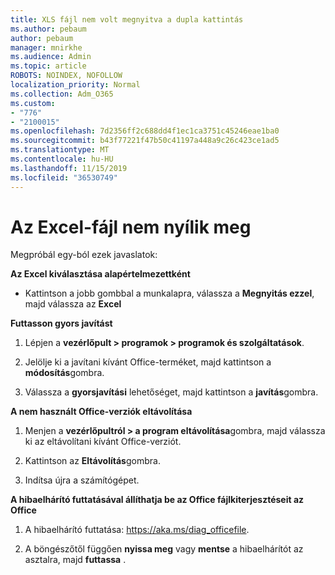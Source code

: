 ```yaml
---
title: XLS fájl nem volt megnyitva a dupla kattintás
ms.author: pebaum
author: pebaum
manager: mnirkhe
ms.audience: Admin
ms.topic: article
ROBOTS: NOINDEX, NOFOLLOW
localization_priority: Normal
ms.collection: Adm_O365
ms.custom:
- "776"
- "2100015"
ms.openlocfilehash: 7d2356ff2c688dd4f1ec1ca3751c45246eae1ba0
ms.sourcegitcommit: b43f77221f47b50c41197a448a9c26c423ce1ad5
ms.translationtype: MT
ms.contentlocale: hu-HU
ms.lasthandoff: 11/15/2019
ms.locfileid: "36530749"
---
```

# <a name="excel-file-doesnt-open"></a>Az Excel-fájl nem nyílik meg

Megpróbál egy-ból ezek javaslatok:

**Az Excel kiválasztása alapértelmezettként**

* Kattintson a jobb gombbal a munkalapra, válassza a **Megnyitás ezzel**, majd válassza az **Excel**

**Futtasson gyors javítást**

1. Lépjen a **vezérlőpult > programok > programok és szolgáltatások**.

2. Jelölje ki a javítani kívánt Office-terméket, majd kattintson a **módosítás**gombra.

3. Válassza a **gyorsjavítási** lehetőséget, majd kattintson a **javítás**gombra.

**A nem használt Office-verziók eltávolítása**

1. Menjen a **vezérlőpultról > a program eltávolítása**gombra, majd válassza ki az eltávolítani kívánt Office-verziót.

2. Kattintson az **Eltávolítás**gombra.

3. Indítsa újra a számítógépet.

**A hibaelhárító futtatásával állíthatja be az Office fájlkiterjesztéseit az Office**

1. A hibaelhárító futtatása: https://aka.ms/diag_officefile.

2. A böngészőtől függően **nyissa meg** vagy **mentse** a hibaelhárítót az asztalra, majd **futtassa** .
